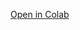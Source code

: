 [Open in Colab](https://colab.research.google.com/github/Ilhamgaming31/Colab/blob/main/Another_Nyeh_of_nocrypt_colab_remastered.ipynb)
